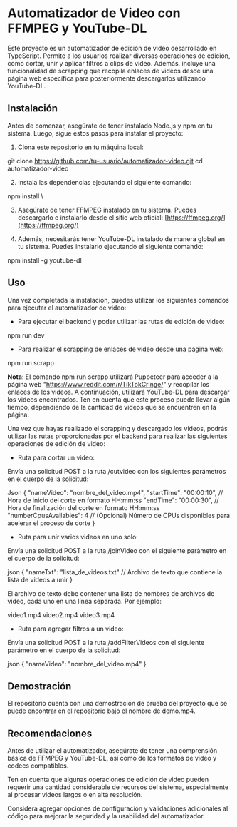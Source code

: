 # Automatizador de Video con FFMPEG y YouTube-DL

Este proyecto es un automatizador de edición de video desarrollado en TypeScript. Permite a los usuarios realizar diversas operaciones de edición, como cortar, unir y aplicar filtros a clips de video. Además, incluye una funcionalidad de scrapping que recopila enlaces de videos desde una página web específica para posteriormente descargarlos utilizando YouTube-DL.

## Instalación

Antes de comenzar, asegúrate de tener instalado Node.js y npm en tu sistema. Luego, sigue estos pasos para instalar el proyecto:

1. Clona este repositorio en tu máquina local:


git clone https://github.com/tu-usuario/automatizador-video.git
cd automatizador-video


2. Instala las dependencias ejecutando el siguiente comando:


npm install
\

3. Asegúrate de tener FFMPEG instalado en tu sistema. Puedes descargarlo e instalarlo desde el sitio web oficial: [https://ffmpeg.org/](https://ffmpeg.org/)

4. Además, necesitarás tener YouTube-DL instalado de manera global en tu sistema. Puedes instalarlo ejecutando el siguiente comando:


npm install -g youtube-dl


## Uso

Una vez completada la instalación, puedes utilizar los siguientes comandos para ejecutar el automatizador de video:

- Para ejecutar el backend y poder utilizar las rutas de edición de video:

npm run dev

- Para realizar el scrapping de enlaces de video desde una página web:

npm run scrapp


**Nota**: El comando npm run scrapp utilizará Puppeteer para acceder a la página web "https://www.reddit.com/r/TikTokCringe/" y recopilar los enlaces de los videos. A continuación, utilizará YouTube-DL para descargar los videos encontrados. Ten en cuenta que este proceso puede llevar algún tiempo, dependiendo de la cantidad de videos que se encuentren en la página.

Una vez que hayas realizado el scrapping y descargado los videos, podrás utilizar las rutas proporcionadas por el backend para realizar las siguientes operaciones de edición de video:

- Ruta para cortar un video:

Envía una solicitud POST a la ruta /cutvideo con los siguientes parámetros en el cuerpo de la solicitud:

Json
{
  "nameVideo": "nombre_del_video.mp4",
  "startTime": "00:00:10", // Hora de inicio del corte en formato HH:mm:ss
  "endTime": "00:00:30", // Hora de finalización del corte en formato HH:mm:ss
  "numberCpusAvailables": 4 // (Opcional) Número de CPUs disponibles para acelerar el proceso de corte
}


- Ruta para unir varios videos en uno solo:

Envía una solicitud POST a la ruta /joinVideo con el siguiente parámetro en el cuerpo de la solicitud:

json
{
  "nameTxt": "lista_de_videos.txt" // Archivo de texto que contiene la lista de videos a unir
}

El archivo de texto debe contener una lista de nombres de archivos de video, cada uno en una línea separada. Por ejemplo:

video1.mp4
video2.mp4
video3.mp4


- Ruta para agregar filtros a un video:

Envía una solicitud POST a la ruta /addFilterVideos con el siguiente parámetro en el cuerpo de la solicitud:

json
{
  "nameVideo": "nombre_del_video.mp4"
}

## Demostración

El repositorio cuenta con una demostración de prueba del proyecto que se puede encontrar en el repositorio bajo el nombre de demo.mp4.

## Recomendaciones

Antes de utilizar el automatizador, asegúrate de tener una comprensión básica de FFMPEG y YouTube-DL, así como de los formatos de video y codecs compatibles.

Ten en cuenta que algunas operaciones de edición de video pueden requerir una cantidad considerable de recursos del sistema, especialmente al procesar videos largos o en alta resolución.

Considera agregar opciones de configuración y validaciones adicionales al código para mejorar la seguridad y la usabilidad del automatizador.
